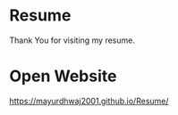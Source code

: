 # Resume
Thank You for visiting my resume.

# Open Website
https://mayurdhwaj2001.github.io/Resume/
